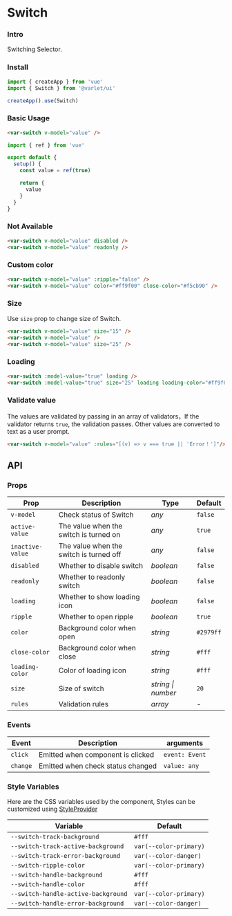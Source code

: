 # Switch

### Intro

Switching Selector.

### Install

```js
import { createApp } from 'vue'
import { Switch } from '@varlet/ui'

createApp().use(Switch)
```

### Basic Usage

```html
<var-switch v-model="value" />
```

```javascript
import { ref } from 'vue'

export default {
  setup() {
    const value = ref(true)

    return {
      value
    }
  }
}
```

### Not Available

```html
<var-switch v-model="value" disabled />
<var-switch v-model="value" readonly />
```

### Custom color

```html
<var-switch v-model="value" :ripple="false" />
<var-switch v-model="value" color="#ff9f00" close-color="#f5cb90" />
```

### Size

Use `size` prop to change size of Switch.

```html
<var-switch v-model="value" size="15" />
<var-switch v-model="value" />
<var-switch v-model="value" size="25" />
```

### Loading

```html
<var-switch :model-value="true" loading />
<var-switch :model-value="true" size="25" loading loading-color="#ff9f00" />
```

### Validate value

The values are validated by passing in an array of validators，If the validator returns `true`, the validation passes.
Other values are converted to text as a user prompt.

```html
<var-switch v-model="value" :rules="[(v) => v === true || 'Error！']"/>
```

## API

### Props

| Prop | Description | Type | Default |
| ----- | -------------- | -------- | ---------- |
| `v-model` | Check status of Switch	| _any_ | `false` |
| `active-value` | The value when the switch is turned on	| _any_ | `true` |
| `inactive-value` | The value when the switch is turned off	| _any_ | `false` |
| `disabled` | Whether to disable switch| _boolean_ | `false` |
| `readonly` | Whether to readonly switch | _boolean_ | `false` |
| `loading` | Whether to show loading icon | _boolean_ | `false` |
| `ripple` | Whether to open ripple | _boolean_ | `true` |
| `color` | Background color when open | _string_ | `#2979ff` |
| `close-color` | Background color when close | _string_ | `#fff` |
| `loading-color` | Color of loading icon | _string_ | `#fff` |
| `size` | Size of switch | _string \| number_ | `20` |
| `rules`| Validation rules | _array_  | - |

### Events

| Event | Description | arguments |
| ----- | -------------- | -------- |
| `click` | Emitted when component is clicked | `event: Event` |
| `change` | Emitted when check status changed | `value: any` |

### Style Variables

Here are the CSS variables used by the component, Styles can be customized using [StyleProvider](#/en-US/style-provider)

| Variable | Default |
| --- | --- |
| `--switch-track-background` | `#fff` |
| `--switch-track-active-background` | `var(--color-primary)` |
| `--switch-track-error-background` | `var(--color-danger)` |
| `--switch-ripple-color` | `var(--color-primary)` |
| `--switch-handle-background` | `#fff` |
| `--switch-handle-color` | `#fff` |
| `--switch-handle-active-background` | `var(--color-primary)` |
| `--switch-handle-error-background` | `var(--color-danger)` |

